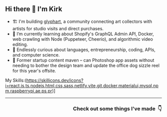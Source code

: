 ## Hi there 👋 I'm Kirk

- 🏗️ I'm building [glyphart](https://glyphart.io), a community connecting art collectors with artists for studio visits and direct purchases.
- 🌱 I’m currently learning about Shopify's GraphQL Admin API, Docker, web crawling with Node (Puppeteer, Cheerio), and algorithmic video editing.
- 🧠 Endlessly curious about languages, entrepreneurship, coding, APIs, and computer science.
- 🎨 Former startup content maven – can Photoshop app assets without needing to bother the design team and update the office dog sizzle reel for this year's offsite.

My Skills:(https://skillicons.dev/icons?i=react,js,ts,nodejs,html,css,sass,netlify,vite,git,docker,materialui,mysql,npm,raspberrypi,ae,ps,pr)]

---

<h3 align="right">Check out some things I've made &nbsp;👇</h3>
